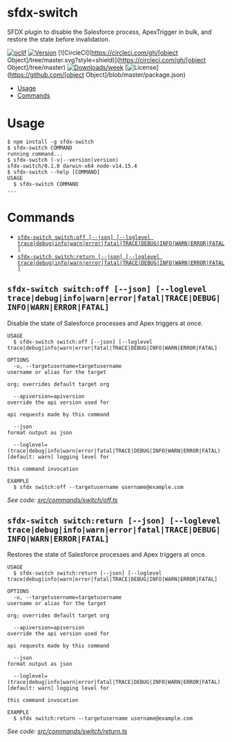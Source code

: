 sfdx-switch
===========

SFDX plugin to disable the Salesforce process, ApexTrigger in bulk, and restore the state before invalidation.

[![oclif](https://img.shields.io/badge/cli-oclif-brightgreen.svg)](https://oclif.io)
[![Version](https://img.shields.io/npm/v/sfdx-switch.svg)](https://npmjs.org/package/sfdx-switch)
[![CircleCI](https://circleci.com/gh/[object Object]/tree/master.svg?style=shield)](https://circleci.com/gh/[object Object]/tree/master)
[![Downloads/week](https://img.shields.io/npm/dw/sfdx-switch.svg)](https://npmjs.org/package/sfdx-switch)
[![License](https://img.shields.io/npm/l/sfdx-switch.svg)](https://github.com/[object Object]/blob/master/package.json)

<!-- toc -->
* [Usage](#usage)
* [Commands](#commands)
<!-- tocstop -->
# Usage
<!-- usage -->
```sh-session
$ npm install -g sfdx-switch
$ sfdx-switch COMMAND
running command...
$ sfdx-switch (-v|--version|version)
sfdx-switch/0.1.0 darwin-x64 node-v14.15.4
$ sfdx-switch --help [COMMAND]
USAGE
  $ sfdx-switch COMMAND
...
```
<!-- usagestop -->
# Commands
<!-- commands -->
* [`sfdx-switch switch:off [--json] [--loglevel trace|debug|info|warn|error|fatal|TRACE|DEBUG|INFO|WARN|ERROR|FATAL]`](#sfdx-switch-switchoff---json---loglevel-tracedebuginfowarnerrorfataltracedebuginfowarnerrorfatal)
* [`sfdx-switch switch:return [--json] [--loglevel trace|debug|info|warn|error|fatal|TRACE|DEBUG|INFO|WARN|ERROR|FATAL]`](#sfdx-switch-switchreturn---json---loglevel-tracedebuginfowarnerrorfataltracedebuginfowarnerrorfatal)

## `sfdx-switch switch:off [--json] [--loglevel trace|debug|info|warn|error|fatal|TRACE|DEBUG|INFO|WARN|ERROR|FATAL]`

Disable the state of Salesforce processes and Apex triggers at once.

```
USAGE
  $ sfdx-switch switch:off [--json] [--loglevel trace|debug|info|warn|error|fatal|TRACE|DEBUG|INFO|WARN|ERROR|FATAL]

OPTIONS
  -u, --targetusername=targetusername                                               username or alias for the target
                                                                                    org; overrides default target org

  --apiversion=apiversion                                                           override the api version used for
                                                                                    api requests made by this command

  --json                                                                            format output as json

  --loglevel=(trace|debug|info|warn|error|fatal|TRACE|DEBUG|INFO|WARN|ERROR|FATAL)  [default: warn] logging level for
                                                                                    this command invocation

EXAMPLE
  $ sfdx switch:off --targetusername username@example.com
```

_See code: [src/commands/switch/off.ts](https://github.com/shinchit/sfdx-switch/blob/v0.1.0/src/commands/switch/off.ts)_

## `sfdx-switch switch:return [--json] [--loglevel trace|debug|info|warn|error|fatal|TRACE|DEBUG|INFO|WARN|ERROR|FATAL]`

Restores the state of Salesforce processes and Apex triggers at once.

```
USAGE
  $ sfdx-switch switch:return [--json] [--loglevel trace|debug|info|warn|error|fatal|TRACE|DEBUG|INFO|WARN|ERROR|FATAL]

OPTIONS
  -u, --targetusername=targetusername                                               username or alias for the target
                                                                                    org; overrides default target org

  --apiversion=apiversion                                                           override the api version used for
                                                                                    api requests made by this command

  --json                                                                            format output as json

  --loglevel=(trace|debug|info|warn|error|fatal|TRACE|DEBUG|INFO|WARN|ERROR|FATAL)  [default: warn] logging level for
                                                                                    this command invocation

EXAMPLE
  $ sfdx switch:return --targetusername username@example.com
```

_See code: [src/commands/switch/return.ts](https://github.com/shinchit/sfdx-switch/blob/v0.1.0/src/commands/switch/return.ts)_
<!-- commandsstop -->
